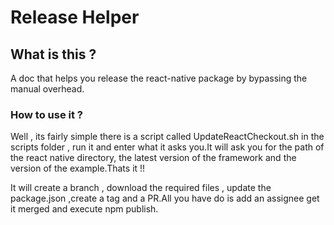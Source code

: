 # Release Helper

## What is this ?

A doc that helps you release the react-native package by bypassing the manual overhead.

### How to use it ?

Well , its fairly simple there is a script called UpdateReactCheckout.sh in the scripts folder , run it and enter what it asks you.It will ask you for the path of
the react native directory, the latest version of the framework and the version of the example.Thats it !!  

It will create a branch , download the required files , update the package.json ,create a tag and a PR.All you have
do is add an assignee get it merged and execute npm publish. 
